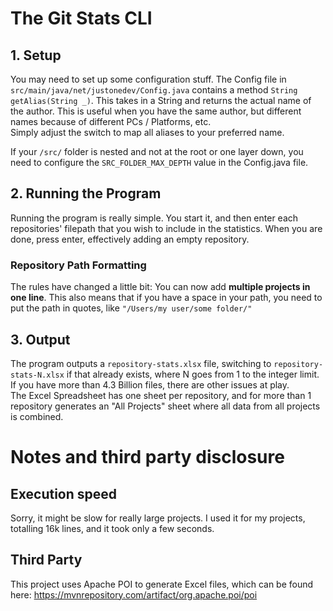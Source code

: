 # The Git Stats CLI

## 1. Setup

You may need to set up some configuration stuff. The Config file in `src/main/java/net/justonedev/Config.java`
contains a method `String getAlias(String _)`. This takes in a String and returns the actual name of the author.
This is useful when you have the same author, but different names because of different PCs / Platforms, etc.\
Simply adjust the switch to map all aliases to your preferred name.

If your `/src/` folder is nested and not at the root or one layer down, you need to configure the `SRC_FOLDER_MAX_DEPTH` value in the Config.java file.

## 2. Running the Program

Running the program is really simple. You start it, and then enter each repositories' filepath that you wish to include in the statistics. When you are done, press enter, effectively adding an empty repository.

### Repository Path Formatting

The rules have changed a little bit: You can now add **multiple projects in one line**. This also means that if you have a space in your path, you need to put the path in quotes, like `"/Users/my user/some folder/"`

## 3. Output

The program outputs a `repository-stats.xlsx` file, switching to `repository-stats-N.xlsx` if that already exists, where N goes from 1 to the integer limit. If you have more than 4.3 Billion files, there are other issues at play.\
The Excel Spreadsheet has one sheet per repository, and for more than 1 repository generates an "All Projects" sheet where all data from all projects is combined.

# Notes and third party disclosure

## Execution speed

Sorry, it might be slow for really large projects. I used it for my projects, totalling 16k lines, and it took only a few seconds.

## Third Party

This project uses Apache POI to generate Excel files, which can be found here: https://mvnrepository.com/artifact/org.apache.poi/poi